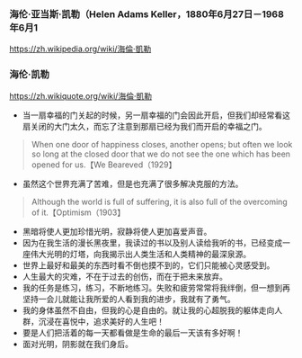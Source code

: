 ### 海伦·亚当斯·凯勒（Helen Adams Keller，1880年6月27日－1968年6月1
https://zh.wikipedia.org/wiki/海倫·凱勒
### 海伦·凯勒
https://zh.wikiquote.org/wiki/海倫·凱勒
- 当一扇幸福的门关起的时候，另一扇幸福的门会因此开启，但我们却经常看这扇关闭的大门太久，而忘了注意到那扇已经为我们而开启的幸福之门。
>When one door of happiness closes, another opens; but often we look so long at the closed door that we do not see the one which has been opened for us.【We Beareved（1929】
- 虽然这个世界充满了苦难，但是也充满了很多解决克服的方法。
>Although the world is full of suffering, it is also full of the overcoming of it.【Optimism（1903】
- 黑暗将使人更加珍惜光明，寂静将使人更加喜爱声音。
- 因为在我生活的漫长黑夜里，我读过的书以及别人读给我听的书，已经变成一座伟大光明的灯塔，向我揭示出人类生活和人类精神的最深泉源。
- 世界上最好和最美的东西时看不倒也摸不到的，它们只能被心灵感受到。
- 人生最大的灾难，不在于过去的创伤，而在于把未来放弃。
- 我的任务是练习，练习，不断地练习。失败和疲劳常常将我绊倒，但一想到再坚持一会儿就能让我所爱的人看到我的进步，我就有了勇气。
- 我的身体虽然不自由，但我的心是自由的。就让我的心超脱我的躯体走向人群，沉浸在喜悦中，追求美好的人生吧！
- 要是人们把活着的每一天都看做是生命的最后一天该有多好啊！
- 面对光明，阴影就在我们身后。